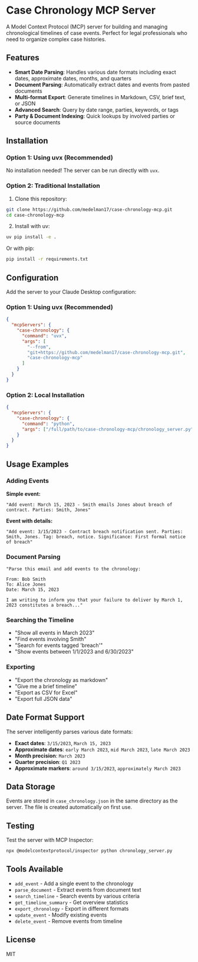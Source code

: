 # Case Chronology MCP Server

A Model Context Protocol (MCP) server for building and managing chronological timelines of case events. Perfect for legal professionals who need to organize complex case histories.

## Features

- **Smart Date Parsing**: Handles various date formats including exact dates, approximate dates, months, and quarters
- **Document Parsing**: Automatically extract dates and events from pasted documents
- **Multi-format Export**: Generate timelines in Markdown, CSV, brief text, or JSON
- **Advanced Search**: Query by date range, parties, keywords, or tags
- **Party & Document Indexing**: Quick lookups by involved parties or source documents

## Installation

### Option 1: Using uvx (Recommended)

No installation needed! The server can be run directly with `uvx`.

### Option 2: Traditional Installation

1. Clone this repository:
```bash
git clone https://github.com/medelman17/case-chronology-mcp.git
cd case-chronology-mcp
```

2. Install with uv:
```bash
uv pip install -e .
```

Or with pip:
```bash
pip install -r requirements.txt
```

## Configuration

Add the server to your Claude Desktop configuration:

### Option 1: Using uvx (Recommended)

```json
{
  "mcpServers": {
    "case-chronology": {
      "command": "uvx",
      "args": [
        "--from",
        "git+https://github.com/medelman17/case-chronology-mcp.git",
        "case-chronology-mcp"
      ]
    }
  }
}
```

### Option 2: Local Installation

```json
{
  "mcpServers": {
    "case-chronology": {
      "command": "python",
      "args": ["/full/path/to/case-chronology-mcp/chronology_server.py"]
    }
  }
}
```

## Usage Examples

### Adding Events

**Simple event:**
```
"Add event: March 15, 2023 - Smith emails Jones about breach of contract. Parties: Smith, Jones"
```

**Event with details:**
```
"Add event: 3/15/2023 - Contract breach notification sent. Parties: Smith, Jones. Tag: breach, notice. Significance: First formal notice of breach"
```

### Document Parsing

```
"Parse this email and add events to the chronology:

From: Bob Smith
To: Alice Jones
Date: March 15, 2023

I am writing to inform you that your failure to deliver by March 1, 2023 constitutes a breach..."
```

### Searching the Timeline

- "Show all events in March 2023"
- "Find events involving Smith"
- "Search for events tagged 'breach'"
- "Show events between 1/1/2023 and 6/30/2023"

### Exporting

- "Export the chronology as markdown"
- "Give me a brief timeline"
- "Export as CSV for Excel"
- "Export full JSON data"

## Date Format Support

The server intelligently parses various date formats:

- **Exact dates**: `3/15/2023`, `March 15, 2023`
- **Approximate dates**: `early March 2023`, `mid March 2023`, `late March 2023`
- **Month precision**: `March 2023`
- **Quarter precision**: `Q1 2023`
- **Approximate markers**: `around 3/15/2023`, `approximately March 2023`

## Data Storage

Events are stored in `case_chronology.json` in the same directory as the server. The file is created automatically on first use.

## Testing

Test the server with MCP Inspector:

```bash
npx @modelcontextprotocol/inspector python chronology_server.py
```

## Tools Available

- `add_event` - Add a single event to the chronology
- `parse_document` - Extract events from document text
- `search_timeline` - Search events by various criteria
- `get_timeline_summary` - Get overview statistics
- `export_chronology` - Export in different formats
- `update_event` - Modify existing events
- `delete_event` - Remove events from timeline

## License

MIT